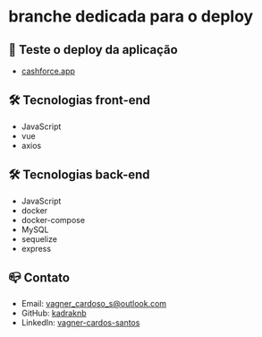 # branche dedicada para o deploy

## 🚀 Teste o deploy da aplicação

- [cashforce.app](https://cashforce-production.up.railway.app/)

## 🛠 Tecnologias front-end

- JavaScript
- vue
- axios

## 🛠 Tecnologias back-end

- JavaScript
- docker
- docker-compose
- MySQL
- sequelize
- express

## 📪 Contato

- Email: [vagner_cardoso_s@outlook.com](vagner_cardoso_s@outlook.com)
- GitHub: [kadraknb](https://github.com/kadraknb)
- LinkedIn: [vagner-cardos-santos](https://www.linkedin.com/in/vagner-cardos-santos/)
